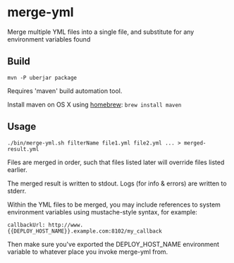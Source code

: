 merge-yml
=========

Merge multiple YML files into a single file, and substitute for any environment variables found

## Build

    mvn -P uberjar package
    
Requires 'maven' build automation tool.

Install maven on OS X using [homebrew](http://brew.sh/): `brew install maven`

## Usage

    ./bin/merge-yml.sh filterName file1.yml file2.yml ... > merged-result.yml

Files are merged in order, such that files listed later will override files listed earlier.

The merged result is written to stdout. Logs (for info & errors) are written to stderr.

Within the YML files to be merged, you may include references to system environment variables using
mustache-style syntax, for example:

    callbackUrl: http://www.{{DEPLOY_HOST_NAME}}.example.com:8102/my_callback

Then make sure you've exported the DEPLOY_HOST_NAME environment variable to whatever place you invoke
merge-yml from.

